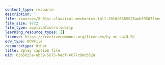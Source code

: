 ```yaml
---
content_type: resource
description: ''
file: /courses/8-01sc-classical-mechanics-fall-2016/6365025aeb395875becf6077c90cb52a_4K539RaRDXU.vtt
file_size: 9772
file_type: application/x-subrip
learning_resource_types: []
license: https://creativecommons.org/licenses/by-nc-sa/4.0/
ocw_type: OCWFile
resourcetype: Other
title: 3play caption file
uid: 6365025a-eb39-5875-becf-6077c90cb52a
---
```

